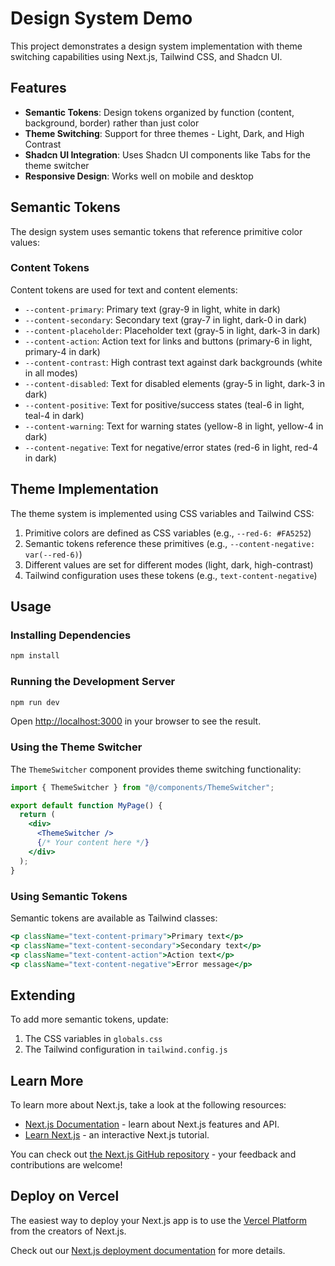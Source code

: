 # Design System Demo

This project demonstrates a design system implementation with theme switching capabilities using Next.js, Tailwind CSS, and Shadcn UI.

## Features

- **Semantic Tokens**: Design tokens organized by function (content, background, border) rather than just color
- **Theme Switching**: Support for three themes - Light, Dark, and High Contrast
- **Shadcn UI Integration**: Uses Shadcn UI components like Tabs for the theme switcher
- **Responsive Design**: Works well on mobile and desktop

## Semantic Tokens

The design system uses semantic tokens that reference primitive color values:

### Content Tokens

Content tokens are used for text and content elements:

- `--content-primary`: Primary text (gray-9 in light, white in dark)
- `--content-secondary`: Secondary text (gray-7 in light, dark-0 in dark)
- `--content-placeholder`: Placeholder text (gray-5 in light, dark-3 in dark)
- `--content-action`: Action text for links and buttons (primary-6 in light, primary-4 in dark)
- `--content-contrast`: High contrast text against dark backgrounds (white in all modes)
- `--content-disabled`: Text for disabled elements (gray-5 in light, dark-3 in dark)
- `--content-positive`: Text for positive/success states (teal-6 in light, teal-4 in dark)
- `--content-warning`: Text for warning states (yellow-8 in light, yellow-4 in dark)
- `--content-negative`: Text for negative/error states (red-6 in light, red-4 in dark)

## Theme Implementation

The theme system is implemented using CSS variables and Tailwind CSS:

1. Primitive colors are defined as CSS variables (e.g., `--red-6: #FA5252`)
2. Semantic tokens reference these primitives (e.g., `--content-negative: var(--red-6)`)
3. Different values are set for different modes (light, dark, high-contrast)
4. Tailwind configuration uses these tokens (e.g., `text-content-negative`)

## Usage

### Installing Dependencies

```bash
npm install
```

### Running the Development Server

```bash
npm run dev
```

Open [http://localhost:3000](http://localhost:3000) in your browser to see the result.

### Using the Theme Switcher

The `ThemeSwitcher` component provides theme switching functionality:

```jsx
import { ThemeSwitcher } from "@/components/ThemeSwitcher";

export default function MyPage() {
  return (
    <div>
      <ThemeSwitcher />
      {/* Your content here */}
    </div>
  );
}
```

### Using Semantic Tokens

Semantic tokens are available as Tailwind classes:

```jsx
<p className="text-content-primary">Primary text</p>
<p className="text-content-secondary">Secondary text</p>
<p className="text-content-action">Action text</p>
<p className="text-content-negative">Error message</p>
```

## Extending

To add more semantic tokens, update:

1. The CSS variables in `globals.css`
2. The Tailwind configuration in `tailwind.config.js`

## Learn More

To learn more about Next.js, take a look at the following resources:

- [Next.js Documentation](https://nextjs.org/docs) - learn about Next.js features and API.
- [Learn Next.js](https://nextjs.org/learn) - an interactive Next.js tutorial.

You can check out [the Next.js GitHub repository](https://github.com/vercel/next.js) - your feedback and contributions are welcome!

## Deploy on Vercel

The easiest way to deploy your Next.js app is to use the [Vercel Platform](https://vercel.com/new?utm_medium=default-template&filter=next.js&utm_source=create-next-app&utm_campaign=create-next-app-readme) from the creators of Next.js.

Check out our [Next.js deployment documentation](https://nextjs.org/docs/app/building-your-application/deploying) for more details.
